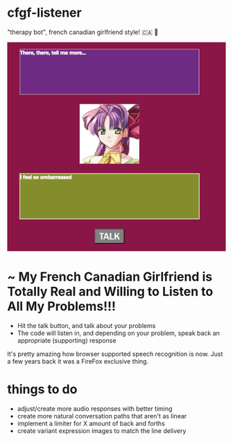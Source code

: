 # cfgf-listener
"therapy bot", french canadian girlfriend style! 🇨🇦 🍁

![preview](https://github.com/commdao/cfgf-listener/blob/main/media/fcgs-example-1.png)

# ~ My French Canadian Girlfriend is Totally Real and Willing to Listen to All My Problems!!!
* Hit the talk button, and talk about your problems
* The code will listen in, and depending on your problem, speak back an appropriate (supporting) response

It's pretty amazing how browser supported speech recognition is now. Just a few years back it was a FireFox exclusive thing.

# things to do
* adjust/create more audio responses with better timing
* create more natural conversation paths that aren't as linear
* implement a limiter for X amount of back and forths
* create variant expression images to match the line delivery
